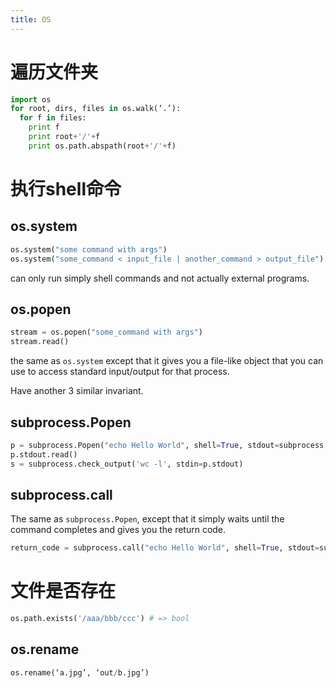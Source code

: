 ```yaml
---
title: OS
---
```


遍历文件夹
=========

```python
import os
for root, dirs, files in os.walk(‘.’):
  for f in files:
    print f
    print root+'/'+f
    print os.path.abspath(root+'/'+f)
```

执行shell命令
============

os.system
---------

```py
os.system("some command with args")
os.system("some_command < input_file | another_command > output_file")
```

can only run simply shell commands and not actually external programs.

os.popen
--------

```py
stream = os.popen("some_command with args")
stream.read()
```
the same as `os.system` except that it gives you a file-like object that you can use to access standard input/output for that process.

Have another 3 similar invariant.

subprocess.Popen
----------------
```py
p = subprocess.Popen("echo Hello World", shell=True, stdout=subprocess.PIPE)
p.stdout.read()
s = subprocess.check_output('wc -l', stdin=p.stdout)
```

subprocess.call
---------------

The same as `subprocess.Popen`, except that it simply waits until the command completes and gives you the return code.

```py
return_code = subprocess.call("echo Hello World", shell=True, stdout=subprocess.DEVNULL)
```

文件是否存在
==========

```python
os.path.exists('/aaa/bbb/ccc') # => bool
```


## os.rename
```python
os.rename(‘a.jpg’, ‘out/b.jpg’)
```

